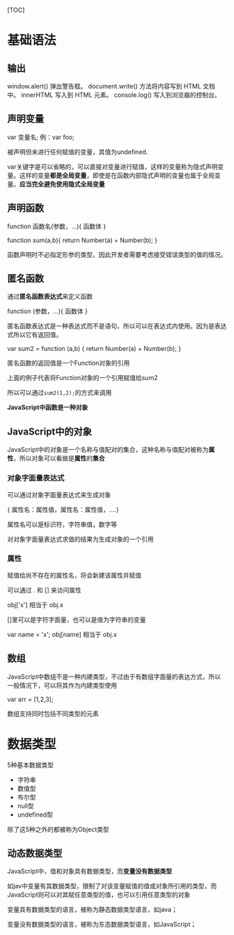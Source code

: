 [TOC]

# 基础语法

## 输出


window.alert() 弹出警告框。
document.write() 方法将内容写到 HTML 文档中。
innerHTML 写入到 HTML 元素。
console.log() 写入到浏览器的控制台。



## 声明变量

var 变量名; 例：var foo;

被声明但未进行任何赋值的变量，其值为undefined.

var关键字是可以省略的，可以直接对变量进行赋值，这样的变量称为隐式声明变量。这样的变量**都是全局变量**，即使是在函数内部隐式声明的变量也属于全局变量。**应当完全避免使用隐式全局变量**

## 声明函数

function 函数名(参数，...){
	函数体
}

function sum(a,b){
	return Number(a) + Number(b);
}

函数声明时不必指定形参的类型，因此开发者需要考虑接受错误类型的值的情况。

## 匿名函数

通过**匿名函数表达式**来定义函数

function (参数，...){
	函数体
}

匿名函数表达式是一种表达式而不是语句，所以可以在表达式内使用。因为是表达式所以它有返回值。

var sum2 = function (a,b) {
	return Number(a) + Number(b);
}

匿名函数的返回值是一个Function对象的引用

上面的例子代表将Function对象的一个引用赋值给sum2

所以可以通过`sum2(1,2);`的方式来调用

**JavaScript中函数是一种对象**

## JavaScript中的对象

JavaScript中的对象是一个名称与值配对的集合，这种名称与值配对被称为**属性**，所以对象可以看做是**属性**的**集合**

### 对象字面量表达式

可以通过对象字面量表达式来生成对象

{ 属性名：属性值，属性名：属性值，....}

属性名可以是标识符，字符串值，数字等

对对象字面量表达式求值的结果为生成对象的一个引用

### 属性

赋值给尚不存在的属性名，将会新建该属性并赋值

可以通过 . 和 [] 来访问属性

obj['x'] 相当于 obj.x

[]里可以是字符字面量，也可以是值为字符串的变量

var name = 'x';
obj[name] 相当于 obj.x

## 数组

JavaScript中数组不是一种内建类型，不过由于有数组字面量的表达方式，所以一般情况下，可以将其作为内建类型使用

var arr = [1,2,3];

数组支持同时包括不同类型的元素

# 数据类型

5种基本数据类型

* 字符串
* 数值型
* 布尔型
* null型
* undefined型

除了这5种之外的都被称为Object类型

## 动态数据类型

JavaScript中，值和对象具有数据类型，而**变量没有数据类型**

如jav中变量有其数据类型，限制了对该变量赋值的值或对象所引用的类型，而JavaScript则可以对其赋任意类型的值，也可以引用任意类型的对象

变量具有数据类型的语言，被称为静态数据类型语言，如java；

变量没有数据类型的语言，被称为东态数据类型语言，如JavaScript；
















































